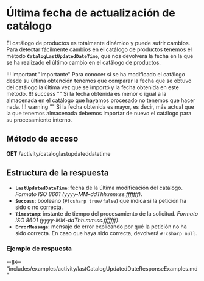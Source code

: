 # Última fecha de actualización de catálogo

El catálogo de productos es totalmente dinámico y puede sufrir cambios. Para detectar fácilmente cambios en el catálogo de productos tenemos el método **``CatalogLastUpdatedDateTime``**, que nos devolverá la fecha en la que se ha realizado el último cambio en el catálogo de productos.

!!! important "Importante"
    Para conocer si se ha modificado el catálogo desde su última obtención tenemos que comparar la fecha que se obtuvo del catálogo la última vez que se importó y la fecha obtenida en este método.
    !!! success ""
        Si la fecha obtenida es menor o igual a la almacenada en el catálogo que hayamos procesado no tenemos que hacer nada.
    !!! warning ""
        Si la fecha obtenida es mayor, es decir, más actual que la que tenemos almacenada debemos importar de nuevo el catálogo para su procesamiento interno.

## Método de acceso

**GET** /activity/cataloglastupdateddatetime

## Estructura de la respuesta

- **``LastUpdatedDateTime``**: fecha de la última modificación del catálogo. *Formato ISO 8601 (yyyy-MM-ddThh:mm:ss.fffffff)*.
- **``Success``**: booleano (``#!csharp true/false``) que indica si la petición ha sido o no correcta.
- **``Timestamp``**: instante de tiempo del procesamiento de la solicitud. *Formato ISO 8601 (yyyy-MM-ddThh:mm:ss.fffffff)*.
- **``ErrorMessage``**: mensaje de error explicando por qué la petición no ha sido correcta. En caso que haya sido correcta, devolverá ``#!csharp null``.

### Ejemplo de respuesta

--8<-- "includes/examples/activity/lastCatalogUpdatedDateResponseExamples.md"

